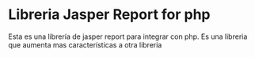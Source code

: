 # Libreria Jasper Report for php
Esta es una librería de jasper report para integrar con php. Es una libreria que aumenta mas características a otra libreria
